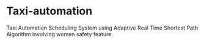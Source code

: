 # Taxi-automation
Taxi Automation Scheduling System using Adaptive Real Time Shortest Path Algorithm involving women safety feature.
